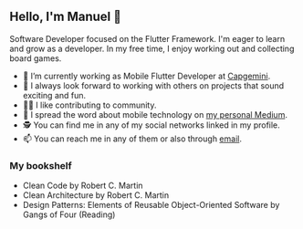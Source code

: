 ## Hello, I'm Manuel 👋
Software Developer focused on the Flutter Framework. I'm eager to learn and grow as a developer. In my free time, I enjoy working out and collecting board games.

- 🔭 I’m currently working as Mobile Flutter Developer at [Capgemini](https://www.capgemini.com/).
- 👯 I always look forward to working with others on projects that sound exciting and fun.
- 🧑‍🏫 I like contributing to community.
- 💬 I spread the word about mobile technology on [my personal Medium](https://medium.com/@ctrltecnico-manuel).
- 🕵️ You can find me in any of my social networks linked in my profile.
- 📫 You can reach me in any of them or also through [email](mailto:keys.ctrltecnico-manuel@hotmail.com?subject=[GitHub]).

### My bookshelf
- Clean Code by Robert C. Martin
- Clean Architecture by Robert C. Martin
- Design Patterns: Elements of Reusable Object-Oriented Software by Gangs of Four (Reading)
